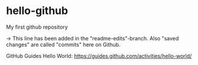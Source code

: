 # hello-github
My first github repository

-> This line has been added in the "readme-edits"-branch. Also "saved changes" are called "commits" here on Github.

GitHub Guides
Hello World: https://guides.github.com/activities/hello-world/
